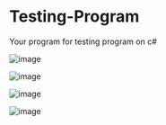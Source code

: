 # Testing-Program
Your program for testing program on c#

![image](https://user-images.githubusercontent.com/103556277/221355851-7429fd14-cbca-44a2-990d-c1da7c5556cc.png)

![image](https://user-images.githubusercontent.com/103556277/221355865-bd1566e0-1de7-4e8b-8416-9f7df8a0f41c.png)

![image](https://user-images.githubusercontent.com/103556277/221355884-7ee76ffc-a01d-4401-8a49-6f7466e4df7e.png)

![image](https://user-images.githubusercontent.com/103556277/221355896-6a9f87f2-286d-4e7c-b88b-5130b8654da7.png)
